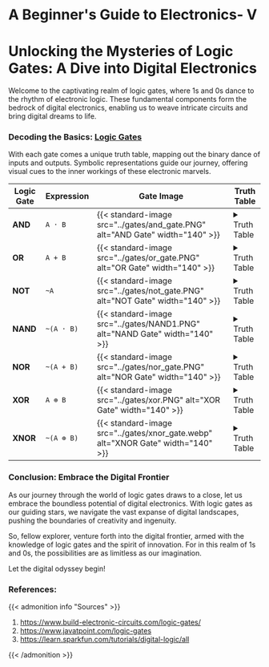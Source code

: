 # A Beginner's Guide to Electronics- V


# **Unlocking the Mysteries of Logic Gates: A Dive into Digital Electronics**

Welcome to the captivating realm of logic gates, where 1s and 0s dance to the rhythm of electronic logic. These fundamental components form the bedrock of digital electronics, enabling us to weave intricate circuits and bring digital dreams to life.

### Decoding the Basics: [Logic Gates](https://www.tutorialspoint.com/computer_logical_organization/logic_gates.htm)

With each gate comes a unique truth table, mapping out the binary dance of inputs and outputs. Symbolic representations guide our journey, offering visual cues to the inner workings of these electronic marvels.

| Logic Gate | Expression | Gate Image                                                                    | Truth Table                                                                                                                                                                                                                                                                       |
| ---------- | ---------- | ----------------------------------------------------------------------------- | --------------------------------------------------------------------------------------------------------------------------------------------------------------------------------------------------------------------------------------------------------------------------------- |
| **AND**    | `A · B`    | {{< standard-image src="../gates/and_gate.PNG" alt="AND Gate" width="140" >}} | <details> <summary>Truth Table</summary> <br> <table> <tr><th>A</th><th>B</th><th>Output</th></tr><tr><td>0</td><td>0</td><td>0</td></tr><tr><td>0</td><td>1</td><td>0</td></tr><tr><td>1</td><td>0</td><td>0</td></tr><tr><td>1</td><td>1</td><td>1</td></tr></table> </details> |
| **OR**     | `A + B`    | {{< standard-image src="../gates/or_gate.PNG" alt="OR Gate" width="140" >}}   | <details> <summary>Truth Table</summary> <br> <table> <tr><th>A</th><th>B</th><th>Output</th></tr><tr><td>0</td><td>0</td><td>0</td></tr><tr><td>0</td><td>1</td><td>1</td></tr><tr><td>1</td><td>0</td><td>1</td></tr><tr><td>1</td><td>1</td><td>1</td></tr></table> </details> |
| **NOT**    | `~A`       | {{< standard-image src="../gates/not_gate.PNG" alt="NOT Gate" width="140" >}} | <details> <summary>Truth Table</summary> <br> <table> <tr><th>A</th><th>Output</th></tr><tr><td>0</td><td>1</td></tr><tr><td>1</td><td>0</td></tr></table> </details>                                                                                                             |
| **NAND**   | `~(A · B)` | {{< standard-image src="../gates/NAND1.PNG" alt="NAND Gate" width="140" >}}                                             | <details> <summary>Truth Table</summary> <br> <table> <tr><th>A</th><th>B</th><th>Output</th></tr><tr><td>0</td><td>0</td><td>1</td></tr><tr><td>0</td><td>1</td><td>1</td></tr><tr><td>1</td><td>0</td><td>1</td></tr><tr><td>1</td><td>1</td><td>0</td></tr></table> </details> |
| **NOR**    | `~(A + B)` | {{< standard-image src="../gates/nor_gate.PNG" alt="NOR Gate" width="140" >}}                                    | <details> <summary>Truth Table</summary> <br> <table> <tr><th>A</th><th>B</th><th>Output</th></tr><tr><td>0</td><td>0</td><td>1</td></tr><tr><td>0</td><td>1</td><td>0</td></tr><tr><td>1</td><td>0</td><td>0</td></tr><tr><td>1</td><td>1</td><td>0</td></tr></table> </details> |
| **XOR**    | `A ⊕ B`    | {{< standard-image src="../gates/xor.PNG" alt="XOR Gate" width="140" >}}                                         | <details> <summary>Truth Table</summary> <br> <table> <tr><th>A</th><th>B</th><th>Output</th></tr><tr><td>0</td><td>0</td><td>0</td></tr><tr><td>0</td><td>1</td><td>1</td></tr><tr><td>1</td><td>0</td><td>1</td></tr><tr><td>1</td><td>1</td><td>0</td></tr></table> </details> |
| **XNOR**   | `~(A ⊕ B)` | {{< standard-image src="../gates/xnor_gate.webp" alt="XNOR Gate" width="140" >}}                         | <details> <summary>Truth Table</summary> <br> <table> <tr><th>A</th><th>B</th><th>Output</th></tr><tr><td>0</td><td>0</td><td>1</td></tr><tr><td>0</td><td>1</td><td>0</td></tr><tr><td>1</td><td>0</td><td>0</td></tr><tr><td>1</td><td>1</td><td>1</td></tr></table> </details> |

<!-- - **AND Gate**: The gatekeeper of conjunction, allowing passage only when both inputs signal agreement.
- **OR Gate**: Embracing inclusivity, this gate grants entry if any input extends an invitation.
- **NOT Gate**: The master of inversion, transforming 1s into 0s and vice versa with a flick of its digital wand.
- **NAND Gate**: An AND gate with a rebellious streak, denying passage only when both inputs march in unison.
- **NOR Gate**: The OR gate's alter ego, barring entry unless both inputs shy away from illumination.
- **XOR Gate**: The gate of exclusivity, welcoming diversity and lighting the path when inputs dare to differ.
- **XNOR Gate**: A beacon of equivalence, shining bright when inputs mirror each other in perfect symmetry. -->

<!-- ### Unraveling the Truth: Truth Tables and Symbols -->

<!-- ### Building Blocks of Innovation: Using Logic Gates in Circuits

Armed with knowledge and curiosity, we venture into the realm of circuitry, where logic gates converge to form intricate patterns of connectivity. From simple latches to complex adders, the possibilities are endless as we harness the power of logic to craft digital symphonies. -->

<!-- ### Choosing the Right Tools: Exploring IC Series

In our quest for digital mastery, we encounter two stalwart IC series: the venerable 7400-series and the versatile 4000-series. Each chip holds the promise of logic gate abundance, offering a playground for experimentation and innovation. -->

### Conclusion: Embrace the Digital Frontier

As our journey through the world of logic gates draws to a close, let us embrace the boundless potential of digital electronics. With logic gates as our guiding stars, we navigate the vast expanse of digital landscapes, pushing the boundaries of creativity and ingenuity.

So, fellow explorer, venture forth into the digital frontier, armed with the knowledge of logic gates and the spirit of innovation. For in this realm of 1s and 0s, the possibilities are as limitless as our imagination.

Let the digital odyssey begin!


### **References:**
{{< admonition info "Sources" >}}
1. https://www.build-electronic-circuits.com/logic-gates/
2. https://www.javatpoint.com/logic-gates
3. https://learn.sparkfun.com/tutorials/digital-logic/all

{{< /admonition >}}



